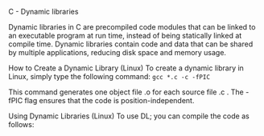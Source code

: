  C - Dynamic libraries

Dynamic libraries in C are precompiled code modules that can be linked to an executable program at run time,
instead of being statically linked at compile time.
Dynamic libraries contain code and data that can be shared by multiple applications, reducing disk space and memory usage.

How to Create a Dynamic Library (Linux)
To create a dynamic library in Linux, simply type the following command:
    `gcc *.c -c -fPIC`

This command  generates one object file .o for each source file .c .
The -fPIC flag ensures that the code is position-independent.

Using Dynamic Libraries (Linux)
To use DL; you can compile the code as follows:
     
